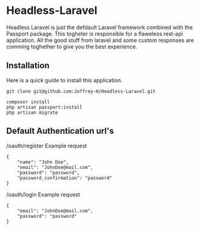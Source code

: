 # Headless-Laravel

Headless Laravel is just the defdault Laravel framework combined with the Passport package. This togheter is responsible for a flaweless rest-api application. All the good stuff from laravel and some custom responses are comming toghether to give you the best experience.

## Installation

Here is a quick guide to install this application.
```
git clone git@github.com:Jeffrey-H/Headless-Laravel.git

composer install
php artisan passport:install
php artisan migrate
```

## Default Authentication url's

/oauth/register
Example request
```
{
    "name": "John Doe",
    "email": "JohnDoe@mail.com",
    "password": "password",
    "password_confirmation": "password"
}
```

/oauth/login
Example request
```
{
    "email": "JohnDoe@mail.com",
    "password": "password"
}
```
